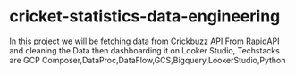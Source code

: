 # cricket-statistics-data-engineering
In this project we  will be fetching data from Crickbuzz API From RapidAPI and cleaning the Data then dashboarding it on Looker Studio, Techstacks are GCP Composer,DataProc,DataFlow,GCS,Bigquery,LookerStudio,Python
